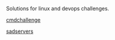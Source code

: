 Solutions for linux and devops challenges.

[cmdchallenge](cmdchallenge/)

[sadservers](sadservers/)
